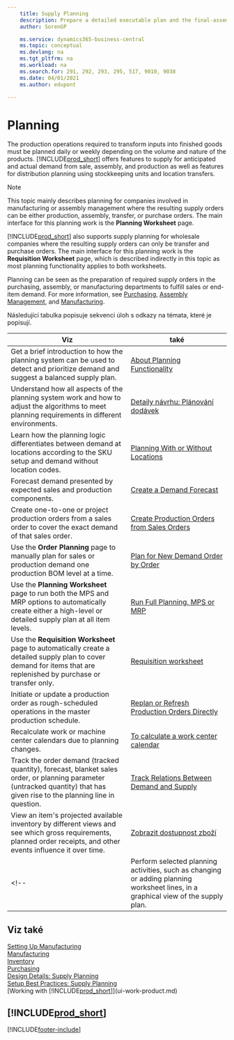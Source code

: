 ```yaml
---
    title: Supply Planning
    description: Prepare a detailed executable plan and the final-assembly production schedule for sales and production demand.
    author: SorenGP

    ms.service: dynamics365-business-central
    ms.topic: conceptual
    ms.devlang: na
    ms.tgt_pltfrm: na
    ms.workload: na
    ms.search.for: 291, 292, 293, 295, 517, 9010, 9038
    ms.date: 04/01/2021
    ms.author: edupont

---
```

# Planning

The production operations required to transform inputs into finished goods must be planned daily or weekly depending on the volume and nature of the products. [!INCLUDE[prod_short](includes/prod_short.md)] offers features to supply for anticipated and actual demand from sale, assembly, and production as well as features for distribution planning using stockkeeping units and location transfers.

> [!NOTE]
> This topic mainly describes planning for companies involved in manufacturing or assembly management where the resulting supply orders can be either production, assembly, transfer, or purchase orders. The main interface for this planning work is the **Planning Worksheet** page.
>
> [!INCLUDE[prod_short](includes/prod_short.md)] also supports supply planning for wholesale companies where the resulting supply orders can only be transfer and purchase orders. The main interface for this planning work is the **Requisition Worksheet** page, which is described indirectly in this topic as most planning functionality applies to both worksheets.

Planning can be seen as the preparation of required supply orders in the purchasing, assembly, or manufacturing departments to fulfill sales or end-item demand. For more information, see [Purchasing](purchasing-manage-purchasing.md), [Assembly Management](assembly-assemble-items.md), and [Manufacturing](production-manage-manufacturing.md).

Následující tabulka popisuje sekvenci úloh s odkazy na témata, které je popisují.

| **Viz** | **také** |
|------------|-------------|  
| Get a brief introduction to how the planning system can be used to detect and prioritize demand and suggest a balanced supply plan. | [About Planning Functionality](production-about-planning-functionality.md) |
| Understand how all aspects of the planning system work and how to adjust the algorithms to meet planning requirements in different environments. | [Detaily návrhu: Plánování dodávek](design-details-supply-planning.md) |
| Learn how the planning logic differentiates between demand at locations according to the SKU setup and demand without location codes. | [Planning With or Without Locations](production-planning-with-without-locations.md) |
| Forecast demand presented by expected sales and production components. | [Create a Demand Forecast](production-how-to-create-a-forecast.md) |
| Create one-to-one or project production orders from a sales order to cover the exact demand of that sales order. | [Create Production Orders from Sales Orders](production-how-to-create-production-orders-from-sales-orders.md) |
| Use the **Order Planning** page to manually plan for sales or production demand one production BOM level at a time. | [Plan for New Demand Order by Order](production-how-to-plan-for-new-demand.md) |
| Use the **Planning Worksheet** page to run both the MPS and MRP options to automatically create either a high-level or detailed supply plan at all item levels. | [Run Full Planning, MPS or MRP](production-how-to-run-mps-and-mrp.md) |
| Use the **Requisition Worksheet** page to automatically create a detailed supply plan to cover demand for items that are replenished by purchase or transfer only. | [Requisition worksheet](production-about-planning-functionality.md#requisition-worksheet) |
| Initiate or update a production order as rough-scheduled operations in the master production schedule. | [Replan or Refresh Production Orders Directly](production-how-to-replan-refresh-production-orders.md) |
| Recalculate work or machine center calendars due to planning changes. | [To calculate a work center calendar](production-how-to-create-work-center-calendars.md#to-calculate-a-work-center-calendar) |
| Track the order demand (tracked quantity), forecast, blanket sales order, or planning parameter (untracked quantity) that has given rise to the planning line in question. | [Track Relations Between Demand and Supply](production-how-track-demand-supply.md) |
| View an item's projected available inventory by different views and see which gross requirements, planned order receipts, and other events influence it over time. | [Zobrazit dostupnost zboží](inventory-how-availability-overview.md) |
<!--|Perform selected planning activities, such as changing or adding planning worksheet lines, in a graphical view of the supply plan.|[Modify Planning Suggestions in a Graphical View](production-how-to-modify-planning-suggestions-in-a-graphical-view.md)|-->

## Viz také

[Setting Up Manufacturing](production-configure-production-processes.md)  
[Manufacturing](production-manage-manufacturing.md)  
[Inventory](inventory-manage-inventory.md)  
[Purchasing](purchasing-manage-purchasing.md)  
[Design Details: Supply Planning](design-details-supply-planning.md)  
[Setup Best Practices: Supply Planning](setup-best-practices-supply-planning.md)  
[Working with [!INCLUDE[prod_short](includes/prod_short.md)]](ui-work-product.md)

## [!INCLUDE[prod_short](includes/free_trial_md.md)]


[!INCLUDE[footer-include](includes/footer-banner.md)]
